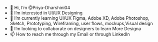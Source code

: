 - 👋 Hi, I’m @Priya-Dharshini04
- 👀 I’m interested in UI/UX Designing
- 🌱 I’m currently learning  UI/UX 
Figma, Adobe XD, Adobe Photoshop, Sketch, Prototyping, Wireframing, user flows, mockups,Visual design
- 💞️ I’m looking to collaborate on designers to learn More Designa
- 📫 How to reach me through my Email or through LinkedIn

<!---
Priya-Dharshini04/Priya-Dharshini04 is a ✨ special ✨ repository because its `README.md` (this file) appears on your GitHub profile.
You can click the Preview link to take a look at your changes.
--->
